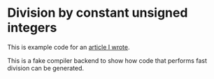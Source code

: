 # Division by constant unsigned integers

This is example code for an [article I wrote](https://rubenvannieuwpoort.nl/posts/division-by-constant-unsigned-integers.html).

This is a fake compiler backend to show how code that performs fast division can be generated.
